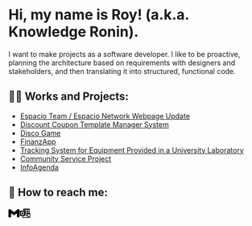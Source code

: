<h1>Hi, my name is Roy! (a.k.a. Knowledge Ronin).</h1>
I want to make projects as a software developer. I like to be proactive, planning the architecture based on requirements with designers and stakeholders, and then translating it into structured, functional code.

<h2>👨‍💻 Works and Projects:</h2>

- [Espacio Team / Espacio Network Webpage Update](https://github.com/KnowledgeRonin/Espacio-Team-Espacio-Network-Webpage-Update)
- [Discount Coupon Template Manager System](https://github.com/joshmadakor1/Algorithms-Practice)
- [Disco Game](https://github.com/joshmadakor1/Algorithms-Practice)
- [FinanzApp](https://github.com/joshmadakor1/Algorithms-Practice)
- [Tracking System for Equipment Provided in a University Laboratory](https://github.com/joshmadakor1/Algorithms-Practice)
- [Community Service Project](https://github.com/joshmadakor1/Algorithms-Practice)
- [InfoAgenda](https://github.com/joshmadakor1/Algorithms-Practice)
 
<h2>🤳 How to reach me:</h2>

<a href="mailto:royseduardor@gmail.com" style="margin-left: 10px;">
  <picture>
    <source media="(prefers-color-scheme: dark)" srcset="./assets/icons/gmail-dark.svg">
    <img alt="Gmail (email)" src="./assets/icons/gmail-light.svg" width="22" align="left">
  </picture>
</a>

<a href="mailto:royeduardo.s.r@hotmail.com" style="margin-left: 10px;">
  <picture>
    <source media="(prefers-color-scheme: dark)" srcset="./assets/icons/outlook-dark.svg">
    <img alt="Outlook (email)" src="./assets/icons/outlook-light.svg" width="22" align="left">
  </picture>
</a>


<!--
**joshmadakor1/joshmadakor1** is a ✨ _special_ ✨ repository because its `README.md` (this file) appears on your GitHub profile.

Here are some ideas to get you started:

- 🔭 I’m currently working on ...
- 🌱 I’m currently learning ...
- 👯 I’m looking to collaborate on ...
- 🤔 I’m looking for help with ...
- 💬 Ask me about ...
- 📫 How to reach me: ...
- 😄 Pronouns: ...
- ⚡ Fun fact: ...
-->
